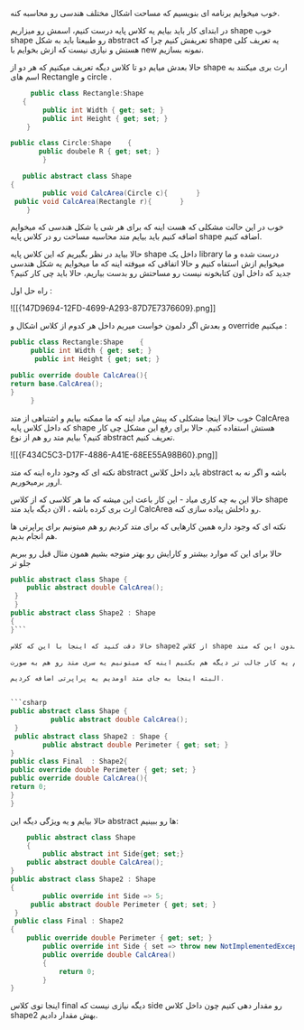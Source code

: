خوب میخوایم برنامه ای بنویسیم که مساحت اشکال مختلف هندسی رو محاسبه کنه.

در ابتدای کار باید بیایم یه کلاس پایه درست کنیم، اسمش رو میزاریم shape خوب shape رو طبیعتا باید به شکل abstract تعریفش کنیم چرا که shape یه تعریف کلی هستش و نیازی نیست که ازش بخوایم با new نمونه بسازیم.

حالا بعدش میایم دو تا کلاس دیگه تعریف میکنیم که هر دو از shape ارث بری میکنند به اسم های Rectangle و circle .

```csharp
     public class Rectangle:Shape
   {
        public int Width { get; set; }
        public int Height { get; set; }
    }

public class Circle:Shape    {  
       public doubele R { get; set; }
        }

   public abstract class Shape
{
        public void CalcArea(Circle c){       }
 public void CalcArea(Rectangle r){       }
    }
```

خوب در این حالت مشکلی که هست اینه که برای هر شی یا شکل هندسی که میخوایم اضافه کنیم باید بیایم متد محاسبه مساحت رو در کلاس پایه shape اضافه کنیم.

حالا بیاید در نظر بگیریم که این کلاس پایه shape داخل یک library درست شده و ما میخوایم ازش استفاه کنیم و حالا اتفاقی که میوفته اینه که ما میخوایم یه شکل هندسی جدید که داخل اون کتابخونه نیست رو مساحتش رو بدست بیاریم، حالا باید چی کار کنیم؟

راه حل اول :

![[{147D9694-12FD-4699-A293-87D7E7376609}.png]]

و بعدش اگر دلمون خواست میریم داخل هر کدوم از کلاس اشکال و override میکنیم :

```csharp
public class Rectangle:Shape    {    
     public int Width { get; set; }   
      public int Height { get; set; }

public override double CalcArea(){
return base.CalcArea();
}
     }
```

خوب حالا اینجا مشکلی که پیش میاد اینه که ما ممکنه بیایم و اشتباهی از متد CalcArea که داخل کلاس پایه shape هستش استفاده کنیم. حالا برای رفع این مشکل چی کار کنیم؟ بیایم متد رو هم از نوع abstract تعریف کنیم.

![[{F434C5C3-D17F-4886-A41E-68EE55A98B60}.png]]

نکته ای که وجود داره اینه که متد abstract باید داخل کلاس abstract باشه و اگر نه به ارور برمیخوریم.

حالا این به چه کاری میاد - این کار باعث این میشه که ما هر کلاسی که از کلاس shape ارث بری کرده باشه ، الان دیگه باید متد CalcArea رو داخلش پیاده سازی کنه.

نکته ای که وجود داره همین کارهایی که برای متد کردیم رو هم میتونیم برای پراپرتی ها هم انجام بدیم.

حالا برای این که موارد بیشتر و کارایش رو بهتر متوجه بشیم همون مثال قبل رو ببریم جلو تر

```csharp
public abstract class Shape {       
    public abstract double CalcArea();  
 }
 }
public abstract class Shape2 : Shape
{
}```

حالا دقت کنید که اینجا با این که کلاس shape2 از کلاس shape ارث بری کرده ولی بدون این که متد CalcArea رو پیاده سازی کنیم اروری نداریم و دلیلش هم اینه که کلاس shape2 خودش از نوع abstract هستش.

خوب حالا اینجا میتونیم یه کار جالب تر دیگه هم بکنیم اینه که میتونیم یه سری متد رو هم به صورت abstract در shape2 بنویسیم و اینطوری کلاسی که از shape2 ارث بری میکنه هم باید متد های های abstract داخل shape رو پیاده سازی کنه و هم متد های abstract کلاس shape2 رو :

البته اینجا به جای متد اومدیم یه پراپرتی اضافه کردیم.


```csharp
public abstract class Shape {  
          public abstract double CalcArea();    
 }
 public abstract class Shape2 : Shape { 
        public abstract double Perimeter { get; set; }
}
public class Final  : Shape2{
public override double Perimeter { get; set; }
public override double CalcArea(){
return 0;
}
}
```

حالا بیایم و یه ویژگی دیگه این abstract ها رو ببینیم:

```csharp
    public abstract class Shape
    {
        public abstract int Side{get; set;}
    public abstract double CalcArea();
}
public abstract class Shape2 : Shape
{
        public override int Side => 5;
     public abstract double Perimeter { get; set; }
 }
 public class Final : Shape2
{
    public override double Perimeter { get; set; }
        public override int Side { set => throw new NotImplementedException(); }
        public override double CalcArea()
        {
            return 0;
        }
}
```

اینجا توی کلاس final دیگه نیازی نیست که side رو مقدار دهی کنیم چون داخل کلاس shape2 بهش مقدار دادیم.
